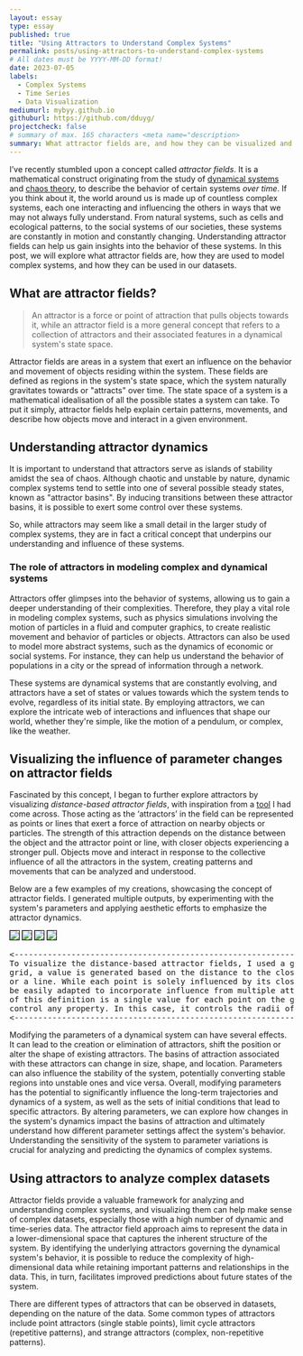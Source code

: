```yaml
---
layout: essay
type: essay
published: true
title: "Using Attractors to Understand Complex Systems"
permalink: posts/using-attractors-to-understand-complex-systems
# All dates must be YYYY-MM-DD format!
date: 2023-07-05
labels:
  - Complex Systems
  - Time Series
  - Data Visualization
mediumurl: mybyy.github.io
githuburl: https://github.com/dduyg/
projectcheck: false
# summary of max. 165 characters <meta name="description>
summary: What attractor fields are, and how they can be visualized and applied in data science to understand complex datasets.
---
```


I’ve recently stumbled upon a concept called *attractor fields*. It is a mathematical construct originating from the study of <a href="https://en.m.wikipedia.org/wiki/Dynamical_systems_theory" target="_blank" class="lined">dynamical systems</a> and <a href="https://en.m.wikipedia.org/wiki/Chaos_theory" target="_blank" class="lined">chaos theory</a>, to describe the behavior of certain systems *over time*. If you think about it, the world around us is made up of countless complex systems, each one interacting and influencing the others in ways that we may not always fully understand. From natural systems, such as cells and ecological patterns, to the social systems of our societies, these systems are constantly in motion and constantly changing. Understanding attractor fields can help us gain insights into the behavior of these systems. In this post, we will explore what attractor fields are, how they are used to model complex systems, and how they can be used in our datasets.

## What are attractor fields? 

> An attractor is a force or point of attraction that pulls objects towards it, while an attractor field is a more general concept that refers to a collection of attractors and their associated features in a dynamical system's state space.

Attractor fields are areas in a system that exert an influence on the behavior and movement of objects residing within the system. These fields are defined as regions in the system's state space, which the system naturally gravitates towards or "attracts" over time. The state space of a system is a mathematical idealisation of all the possible states a system can take. To put it simply, attractor fields help explain certain patterns, movements, and describe how objects move and interact in a given environment.

## Understanding attractor dynamics

It is important to understand that attractors serve as islands of stability amidst the sea of chaos. Although chaotic and unstable by nature, dynamic complex systems tend to settle into one of several possible steady states, known as "attractor basins". By inducing transitions between these attractor basins, it is possible to exert some control over these systems.

So, while attractors may seem like a small detail in the larger study of complex systems, they are in fact a critical concept that underpins our understanding and influence of these systems.

### The role of attractors in modeling complex and dynamical systems

Attractors offer glimpses into the behavior of systems, allowing us to gain a deeper understanding of their complexities. Therefore, they play a vital role in modeling complex systems, such as physics simulations involving the motion of particles in a fluid and computer graphics, to create realistic movement and behavior of particles or objects. Attractors can also be used to model more abstract systems, such as the dynamics of economic or social systems. For instance, they can help us understand the behavior of populations in a city or the spread of information through a network.

These systems are dynamical systems that are constantly evolving, and attractors have a set of states or values towards which the system tends to evolve, regardless of its initial state. By employing attractors, we can explore the intricate web of interactions and influences that shape our world, whether they're simple, like the motion of a pendulum, or complex, like the weather.

## Visualizing the influence of parameter changes on attractor fields

Fascinated by this concept, I began to further explore attractors by visualizing *distance-based attractor fields*, with inspiration from a <a href="https://object-e.net/tools/attractorfields-tools-gh" target="_blank" class="lined">tool</a> I had come across. Those acting as the ‘attractors’ in the field can be represented as points or lines that exert a force of attraction on nearby objects or particles. The strength of this attraction depends on the distance between the object and the attractor point or line, with closer objects experiencing a stronger pull. Objects move and interact in response to the collective influence of all the attractors in the system, creating patterns and movements that can be analyzed and understood.

Below are a few examples of my creations, showcasing the concept of attractor fields. I generated multiple outputs, by experimenting with the system's parameters and applying aesthetic efforts to emphasize the attractor dynamics.

<div class="ui small images">
  <img class="ui image" src="/images/attractorfields1.png" style="border: 1px solid black;">
  <img class="ui image" src="/images/attractorfields4.jpg" style="border: 1px solid black;">
  <img class="ui image" src="/images/attractorfields2.png" style="border: 1px solid black;">
  <img class="ui image" src="/images/attractorfields3.png" style="border: 1px solid black;">
</div>

<pre style="max-width: 600px">
<------------------------------------------------------------------------------------------------>
To visualize the distance-based attractor fields, I used a grid of points. For each point in the
grid, a value is generated based on the distance to the closest attractor, whether it's a point
or a line. While each point is solely influenced by its closest attractor, the definition can
be easily adapted to incorporate influence from multiple attractors simultaneously. The output
of this definition is a single value for each point on the grid, which can then be used to
control any property. In this case, it controls the radii of circles positioned on the points.
<------------------------------------------------------------------------------------------------>
</pre>

Modifying the parameters of a dynamical system can have several effects. It can lead to the creation or elimination of attractors, shift the position or alter the shape of existing attractors. The basins of attraction associated with these attractors can change in size, shape, and location. Parameters can also influence the stability of the system, potentially converting stable regions into unstable ones and vice versa. Overall, modifying parameters has the potential to significantly influence the long-term trajectories and dynamics of a system, as well as the sets of initial conditions that lead to specific attractors. By altering parameters, we can explore how changes in the system's dynamics impact the basins of attraction and ultimately understand how different parameter settings affect the system's behavior. Understanding the sensitivity of the system to parameter variations is crucial for analyzing and predicting the dynamics of complex systems.

## Using attractors to analyze complex datasets

Attractor fields provide a valuable framework for analyzing and understanding complex systems, and visualizing them can help make sense of complex datasets, especially those with a high number of dynamic and time-series data. The attractor field approach aims to represent the data in a lower-dimensional space that captures the inherent structure of the system. By identifying the underlying attractors governing the dynamical system's behavior, it is possible to reduce the complexity of high-dimensional data while retaining important patterns and relationships in the data. This, in turn, facilitates improved predictions about future states of the system.

There are different types of attractors that can be observed in datasets, depending on the nature of the data. Some common types of attractors include point attractors (single stable points), limit cycle attractors (repetitive patterns), and strange attractors (complex, non-repetitive patterns).
